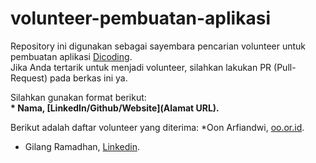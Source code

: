 # volunteer-pembuatan-aplikasi
Repository ini digunakan sebagai sayembara pencarian volunteer untuk pembuatan aplikasi [Dicoding](www.dicoding.com).<br>
Jika Anda tertarik untuk menjadi volunteer, silahkan lakukan PR (Pull-Request) pada berkas ini ya.
<br>

Silahkan gunakan format berikut: <br>
**\* Nama, [LinkedIn/Github/Website](Alamat URL).**

Berikut adalah daftar volunteer yang diterima:
*Oon Arfiandwi, [oo.or.id](https://oo.or.id).
* Gilang Ramadhan, [Linkedin](https://www.linkedin.com/in/gilang-adhan/).
